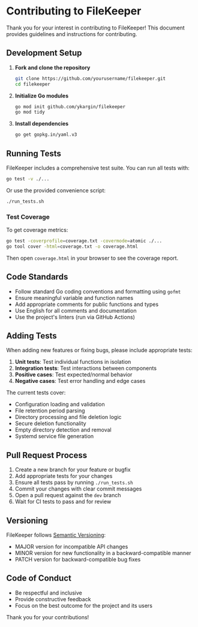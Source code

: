 # Contributing to FileKeeper

Thank you for your interest in contributing to FileKeeper! This document provides guidelines and instructions for contributing.

## Development Setup

1. **Fork and clone the repository**
   ```bash
   git clone https://github.com/yourusername/filekeeper.git
   cd filekeeper
   ```

2. **Initialize Go modules**
   ```bash
   go mod init github.com/ykargin/filekeeper
   go mod tidy
   ```

3. **Install dependencies**
   ```bash
   go get gopkg.in/yaml.v3
   ```

## Running Tests

FileKeeper includes a comprehensive test suite. You can run all tests with:

```bash
go test -v ./...
```

Or use the provided convenience script:

```bash
./run_tests.sh
```

### Test Coverage

To get coverage metrics:

```bash
go test -coverprofile=coverage.txt -covermode=atomic ./...
go tool cover -html=coverage.txt -o coverage.html
```

Then open `coverage.html` in your browser to see the coverage report.

## Code Standards

- Follow standard Go coding conventions and formatting using `gofmt`
- Ensure meaningful variable and function names
- Add appropriate comments for public functions and types
- Use English for all comments and documentation
- Use the project's linters (run via GitHub Actions)

## Adding Tests

When adding new features or fixing bugs, please include appropriate tests:

1. **Unit tests**: Test individual functions in isolation
2. **Integration tests**: Test interactions between components
3. **Positive cases**: Test expected/normal behavior
4. **Negative cases**: Test error handling and edge cases

The current tests cover:
- Configuration loading and validation
- File retention period parsing
- Directory processing and file deletion logic
- Secure deletion functionality
- Empty directory detection and removal
- Systemd service file generation

## Pull Request Process

1. Create a new branch for your feature or bugfix
2. Add appropriate tests for your changes
3. Ensure all tests pass by running `./run_tests.sh`
4. Commit your changes with clear commit messages
5. Open a pull request against the `dev` branch
6. Wait for CI tests to pass and for review

## Versioning

FileKeeper follows [Semantic Versioning](https://semver.org/):

- MAJOR version for incompatible API changes
- MINOR version for new functionality in a backward-compatible manner
- PATCH version for backward-compatible bug fixes

## Code of Conduct

- Be respectful and inclusive
- Provide constructive feedback
- Focus on the best outcome for the project and its users

Thank you for your contributions!